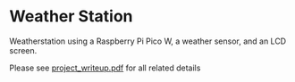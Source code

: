 # Weather Station
Weatherstation using a Raspberry Pi Pico W, a weather sensor, and an LCD screen.

Please see <a target="_blank" href="project_writeup.pdf">project_writeup.pdf</a> for all related details

